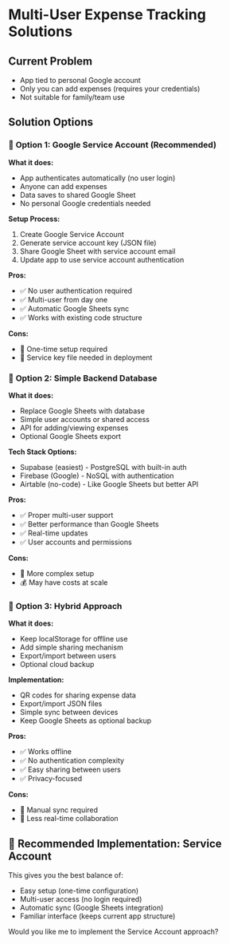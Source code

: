 # Multi-User Expense Tracking Solutions

## Current Problem
- App tied to personal Google account
- Only you can add expenses (requires your credentials)
- Not suitable for family/team use

## Solution Options

### 🎯 **Option 1: Google Service Account (Recommended)**

**What it does:**
- App authenticates automatically (no user login)
- Anyone can add expenses
- Data saves to shared Google Sheet
- No personal Google credentials needed

**Setup Process:**
1. Create Google Service Account
2. Generate service account key (JSON file)
3. Share Google Sheet with service account email
4. Update app to use service account authentication

**Pros:**
- ✅ No user authentication required
- ✅ Multi-user from day one
- ✅ Automatic Google Sheets sync
- ✅ Works with existing code structure

**Cons:**
- 🔧 One-time setup required
- 📁 Service key file needed in deployment

### 🎯 **Option 2: Simple Backend Database**

**What it does:**
- Replace Google Sheets with database
- Simple user accounts or shared access
- API for adding/viewing expenses
- Optional Google Sheets export

**Tech Stack Options:**
- Supabase (easiest) - PostgreSQL with built-in auth
- Firebase (Google) - NoSQL with authentication  
- Airtable (no-code) - Like Google Sheets but better API

**Pros:**
- ✅ Proper multi-user support
- ✅ Better performance than Google Sheets
- ✅ Real-time updates
- ✅ User accounts and permissions

**Cons:**
- 🔧 More complex setup
- 💰 May have costs at scale

### 🎯 **Option 3: Hybrid Approach**

**What it does:**
- Keep localStorage for offline use
- Add simple sharing mechanism
- Export/import between users
- Optional cloud backup

**Implementation:**
- QR codes for sharing expense data
- Export/import JSON files
- Simple sync between devices
- Keep Google Sheets as optional backup

**Pros:**
- ✅ Works offline
- ✅ No authentication complexity
- ✅ Easy sharing between users
- ✅ Privacy-focused

**Cons:**
- 🔄 Manual sync required
- 📱 Less real-time collaboration

## 🔧 **Recommended Implementation: Service Account**

This gives you the best balance of:
- Easy setup (one-time configuration)
- Multi-user access (no login required)  
- Automatic sync (Google Sheets integration)
- Familiar interface (keeps current app structure)

Would you like me to implement the Service Account approach?
